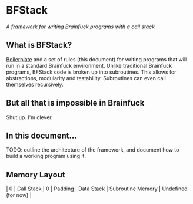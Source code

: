 # BFStack
*A framework for writing Brainfuck programs with a call stack*

## What is BFStack?
[Boilerplate](bfstack.bf) and a set of rules (this document) for writing programs that will run in a standard Brainfuck environment. Unlike traditional Brainfuck programs, BFStack code is broken up into subroutines. This allows for abstractions, modularity and testability. Subroutines can even call themselves recursively.

## But all that is impossible in Brainfuck
Shut up. I'm clever.

## In this document…
TODO: outline the architecture of the framework, and document how to build a working program using it.

## Memory Layout
| 0 | Call Stack | 0 | Padding | Data Stack | Subroutine Memory | Undefined (for now) |
